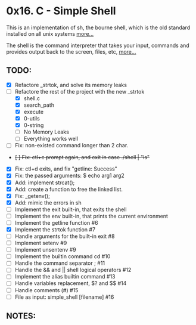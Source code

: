 # 0x16. C - Simple Shell
This is an implementation of sh, the bourne shell, which is the old standard
installed on all unix systems [more...](https://man7.org/linux/man-pages/man1/sh.1p.html)

The shell is the command interpreter that takes your input, commands and provides output
back to the screen, files, etc, [more...](https://github.com/rcgsheffield/linux-shell/blob/master/README.md)

## TODO:

- [x] Refactore _strtok, and solve its memory leaks
- [ ] Refactore the rest of the project with the new _strtok
  - [x] shell.c
  - [x] search_path
  - [x] execute
  - [x] 0-utils
  - [x] 0-string
  - [ ] No Memory Leaks
  - [ ] Everything works well
- [ ] Fix: non-existed command longer than 2 char.
- ~~[ ] Fix: ctl+c prompt again, and exit in case ./shell | "ls"~~
- [x] Fix: ctl+d exits, and fix "getline: Success"
- [x] Fix: the passed arguments: $ echo arg1 arg2
- [x] Add: implement strcat();
- [x] Add: create a function to free the linked list.
- [x] Fix: _getenv();
- [x] Add: mimic the errors in sh
- [ ] Implement the exit built-in, that exits the shell
- [ ] Implement the env built-in, that prints the current environment
- [ ] Implement the getline function #6
- [x] Implement the strtok function #7
- [ ] Handle arguments for the built-in exit #8
- [ ] Implement setenv #9
- [ ] Implement unsentenv #9
- [ ] Implement the builtin command cd #10
- [ ] Handle the command separator ; #11
- [ ] Handle the && and || shell logical operators #12
- [ ] Implement the alias builtin command #13
- [ ] Handle variables replacement, $? and $$ #14
- [ ] Handle comments (#) #15
- [ ] File as input: simple_shell [filename] #16

## NOTES:
